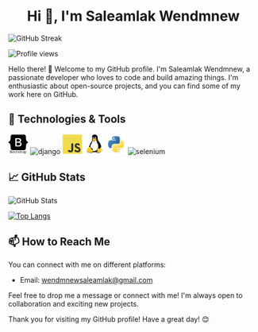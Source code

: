 <h1 align="center">Hi 👋, I'm Saleamlak Wendmnew </h1> 


![GitHub Streak](https://github-readme-streak-stats.herokuapp.com/?user=saleamlakw&)

![Profile views](https://komarev.com/ghpvc/?username=saleamlakw&label=Profile%20views&color=0e75b6&style=flat)

Hello there! 👋 Welcome to my GitHub profile. I'm Saleamlak Wendmnew, a passionate developer who loves to code and build amazing things. I'm enthusiastic about open-source projects, and you can find some of my work here on GitHub.

## 🔧 Technologies & Tools

<p>   
<img src="https://raw.githubusercontent.com/devicons/devicon/master/icons/bootstrap/bootstrap-plain-wordmark.svg" alt="bootstrap" width="40" height="40">
<img src="https://static.djangoproject.com/img/logos/django-logo-negative.svg" alt="django" width="40" height="40">
 <img src="https://raw.githubusercontent.com/devicons/devicon/master/icons/javascript/javascript-original.svg" alt="javascript" width="40" height="40">
<img src="https://raw.githubusercontent.com/devicons/devicon/master/icons/linux/linux-original.svg" alt="linux" width="40" height="40">
<img src="https://raw.githubusercontent.com/devicons/devicon/master/icons/python/python-original.svg" alt="python" width="40" height="40">
<img src="https://raw.githubusercontent.com/detain/svg-logos/780f25886640cef088af994181646db2f6b1a3f8/svg/selenium-logo.svg" alt="selenium" width="40" height="40">
</p>

## 📈 GitHub Stats

![GitHub Stats](https://github-readme-stats.vercel.app/api?username=saleamlakw&show_icons=true&theme=radical)


[![Top Langs](https://github-readme-stats.vercel.app/api/top-langs/?username=saleamlakw&layout=compact&theme=radical)](https://github.com/anuraghazra/github-readme-stats)

## 📫 How to Reach Me

You can connect with me on different platforms:

- Email: <wendmnewsaleamlak@gmail.com>

Feel free to drop me a message or connect with me! I'm always open to collaboration and exciting new projects.

Thank you for visiting my GitHub profile! Have a great day! 😊
